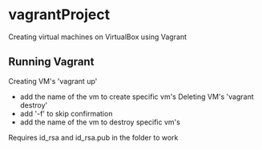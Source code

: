 # vagrantProject

Creating virtual machines on VirtualBox using Vagrant

## Running Vagrant

Creating VM's 'vagrant up'
 - add the name of the vm to create specific vm's
Deleting VM's 'vagrant destroy'
 - add '-f' to skip confirmation
 - add the name of the vm to destroy specific vm's

Requires id_rsa and id_rsa.pub in the folder to work
